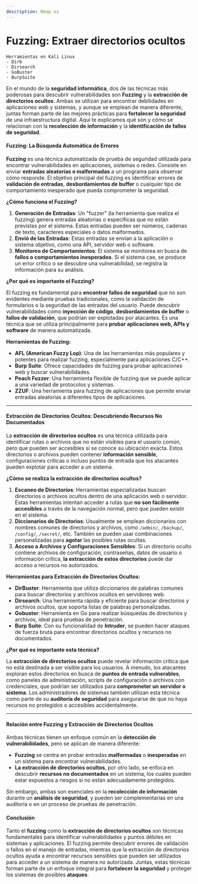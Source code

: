 ```yaml
---
description: Nmap es
---
```


# Fuzzing: Extraer directorios ocultos

```
Herramientas en Kali Linux
- Dirb
- Dirsearch
- GoBuster
- BurpSuite
```

En el mundo de la **seguridad informática**, dos de las técnicas más poderosas para descubrir vulnerabilidades son **Fuzzing** y la **extracción de directorios ocultos**. Ambas se utilizan para encontrar debilidades en aplicaciones web y sistemas, y aunque se emplean de manera diferente, juntas forman parte de las mejores prácticas para **fortalecer la seguridad** de una infraestructura digital. Aquí te explicamos qué son y cómo se relacionan con la **recolección de información** y la **identificación de fallos de seguridad**.

#### **Fuzzing: La Búsqueda Automática de Errores**

**Fuzzing** es una técnica automatizada de prueba de seguridad utilizada para encontrar vulnerabilidades en aplicaciones, sistemas o redes. Consiste en enviar **entradas aleatorias o malformadas** a un programa para observar cómo responde. El objetivo principal del fuzzing es identificar errores de **validación de entradas**, **desbordamientos de buffer** o cualquier tipo de comportamiento inesperado que pueda comprometer la seguridad.

**¿Cómo funciona el Fuzzing?**

1. **Generación de Entradas**: Un "fuzzer" (la herramienta que realiza el fuzzing) genera entradas aleatorias o específicas que no están previstas por el sistema. Estas entradas pueden ser números, cadenas de texto, caracteres especiales o datos malformados.
2. **Envió de las Entradas**: Estas entradas se envían a la aplicación o sistema objetivo, como una API, servidor web o software.
3. **Monitoreo de Comportamientos**: El sistema se monitorea en busca de **fallos o comportamientos inesperados**. Si el sistema cae, se produce un error crítico o se descubre una vulnerabilidad, se registra la información para su análisis.

**¿Por qué es importante el Fuzzing?**

El fuzzing es fundamental para **encontrar fallos de seguridad** que no son evidentes mediante pruebas tradicionales, como la validación de formularios o la seguridad de las entradas del usuario. Puede descubrir vulnerabilidades como **inyección de código**, **desbordamientos de buffer** o **fallos de validación**, que podrían ser explotadas por atacantes. Es una técnica que se utiliza principalmente para **probar aplicaciones web, APIs y software** de manera automatizada.

**Herramientas de Fuzzing:**

* **AFL (American Fuzzy Lop)**: Una de las herramientas más populares y potentes para realizar fuzzing, especialmente para aplicaciones C/C++.
* **Burp Suite**: Ofrece capacidades de fuzzing para probar aplicaciones web y buscar vulnerabilidades.
* **Peach Fuzzer**: Una herramienta flexible de fuzzing que se puede aplicar a una variedad de protocolos y sistemas.
* **ZZUF**: Una herramienta para fuzzing de aplicaciones que permite enviar entradas aleatorias a diferentes tipos de aplicaciones.

***

#### **Extracción de Directorios Ocultos: Descubriendo Recursos No Documentados**

La **extracción de directorios ocultos** es una técnica utilizada para identificar rutas o archivos que no están visibles para el usuario común, pero que pueden ser accesibles si se conoce su ubicación exacta. Estos directorios o archivos pueden contener **información sensible**, configuraciones críticas o incluso puntos de entrada que los atacantes pueden explotar para acceder a un sistema.

**¿Cómo se realiza la extracción de directorios ocultos?**

1. **Escaneo de Directorios**: Herramientas especializadas buscan directorios o archivos ocultos dentro de una aplicación web o servidor. Estas herramientas intentan acceder a rutas que **no son fácilmente accesibles** a través de la navegación normal, pero que pueden existir en el sistema.
2. **Diccionarios de Directorios**: Usualmente se emplean diccionarios con nombres comunes de directorios y archivos, como `/admin/`, `/backup/`, `/config/`, `/secret/`, etc. También se pueden usar combinaciones personalizadas para **agotar** las posibles rutas ocultas.
3. **Acceso a Archivos y Configuraciones Sensibles**: Si un directorio oculto contiene archivos de configuración, contraseñas, datos de usuario o información crítica, **la extracción de estos directorios** puede dar acceso a recursos no autorizados.

**Herramientas para Extracción de Directorios Ocultos:**

* **DirBuster**: Herramienta que utiliza diccionarios de palabras comunes para buscar directorios y archivos ocultos en servidores web.
* **Dirsearch**: Una herramienta rápida y eficiente para buscar directorios y archivos ocultos, que soporta listas de palabras personalizadas.
* **Gobuster**: Herramienta en Go para realizar búsquedas de directorios y archivos, ideal para pruebas de penetración.
* **Burp Suite**: Con su funcionalidad de **Intruder**, se pueden hacer ataques de fuerza bruta para encontrar directorios ocultos y recursos no documentados.

**¿Por qué es importante esta técnica?**

La **extracción de directorios ocultos** puede revelar información crítica que no está destinada a ser visible para los usuarios. A menudo, los atacantes exploran estos directorios en busca de **puntos de entrada vulnerables**, como paneles de administración, scripts de configuración o archivos con credenciales, que podrían ser utilizados para **comprometer un servidor o sistema**. Los administradores de sistemas también utilizan esta técnica como parte de su **auditoría de seguridad** para asegurarse de que no haya recursos no protegidos o accesibles accidentalmente.

***

#### **Relación entre Fuzzing y Extracción de Directorios Ocultos**

Ambas técnicas tienen un enfoque común en la **detección de vulnerabilidades**, pero se aplican de manera diferente:

* **Fuzzing** se centra en probar entradas **malformadas** o **inesperadas** en un sistema para encontrar vulnerabilidades.
* **La extracción de directorios ocultos**, por otro lado, se enfoca en descubrir **recursos no documentados** en un sistema, los cuales pueden estar expuestos a riesgos si no están adecuadamente protegidos.

Sin embargo, ambas son esenciales en la **recolección de información** durante un **análisis de seguridad**, y pueden ser complementarias en una auditoría o en un proceso de pruebas de penetración.

#### Conclusión

Tanto el **fuzzing** como la **extracción de directorios ocultos** son técnicas fundamentales para identificar vulnerabilidades y puntos débiles en sistemas y aplicaciones. El fuzzing permite descubrir errores de validación o fallos en el manejo de entradas, mientras que la extracción de directorios ocultos ayuda a encontrar recursos sensibles que pueden ser utilizados para acceder a un sistema de manera no autorizada. Juntas, estas técnicas forman parte de un enfoque integral para **fortalecer la seguridad** y proteger los sistemas de posibles **ataques**.

